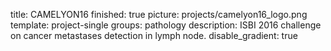 title: CAMELYON16
finished: true
picture: projects/camelyon16_logo.png
template: project-single
groups: pathology
description: ISBI 2016 challenge on cancer metastases detection in lymph node.
disable_gradient: true
